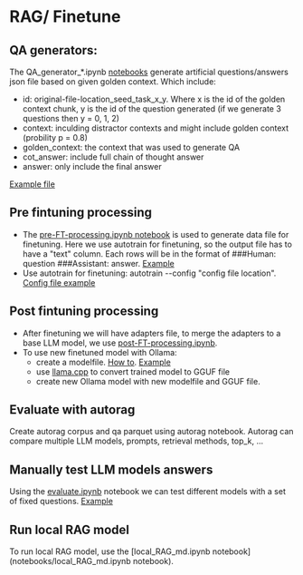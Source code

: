 # RAG/ Finetune

## QA generators:
The QA_generator_*.ipynb [notebooks](notebooks/QA_generator_Polaris.py) generate artificial questions/answers json file based on given golden context. Which include:
- id: original-file-location_seed_task_x_y. Where x is the id of the golden context chunk, y is the id of the question generated (if we generate 3 questions then y = 0, 1, 2)
- context: inculding distractor contexts and might include golden context (probility p = 0.8)
- golden_context: the context that was used to generate QA
- cot_answer: include full chain of thought answer
- answer: only include the final answer
  
[Example file](output/QA_polaris_md_llama3-chatqa:70b_1500_3.json)

## Pre fintuning processing
- The [pre-FT-processing.ipynb notebook](notebooks/pre-FT-processing.ipynb) is used to generate data file for finetuning. Here we use autotrain for finetuning, so the output file has to have a "text" column. Each rows will be in the format of ###Human: question ###Assistant: answer. [Example](data/train/QA_only/train_with_QA_only.jsonl)
- Use autotrain for finetuning: autotrain --config "config file location". [Config file example](configs/llama3-1-8b-sft-500-2-with-QA-only.yaml)

## Post fintuning processing
- After finetuning we will have adapters file, to merge the adapters to a base LLM model, we use [post-FT-processing.ipynb](notebooks/post-FT-processing.ipynb).
- To use new finetuned model with Ollama:
  - create a modelfile. [How to](https://www.gpu-mart.com/blog/custom-llm-models-with-ollama-modelfile). [Example](ollama_modelfiles/HPCBot-LLama3-1-8B-with-QA-only.modelfile)
  - use [llama.cpp](https://github.com/ggerganov/llama.cpp) to convert trained model to GGUF file
  - create new Ollama model with new modelfile and GGUF file.

## Evaluate with autorag
Create autorag corpus and qa parquet using autorag notebook. Autorag can compare multiple LLM models, prompts, retrieval methods, top_k, ...

## Manually test LLM models answers
Using the [evaluate.ipynb](notebooks/evaluate.ipynb) notebook we can test different models with a set of fixed questions. [Example](QA_eval_llama-3-1.json)

## Run local RAG model
To run local RAG model, use the [local_RAG_md.ipynb notebook](notebooks/local_RAG_md.ipynb notebook).
